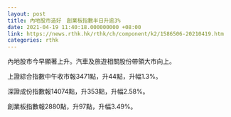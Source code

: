 ```yaml
---
layout: post
title: 內地股市造好　創業板指數半日升逾3%
date: 2021-04-19 11:40:18.000000000 +08:00
link: https://news.rthk.hk/rthk/ch/component/k2/1586506-20210419.htm
categories: rthk
---
```


內地股市今早顯著上升。汽車及旅遊相關股份帶領大市向上。

上證綜合指數中午收市報3471點，升44點，升幅1.3%。

深證成份指數報14074點，升353點，升幅2.58%。

創業板指數報2880點，升97點，升幅3.49%。
